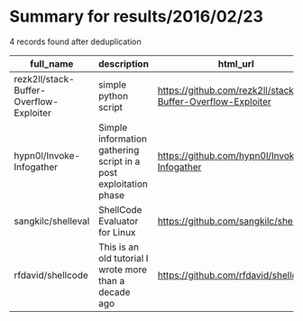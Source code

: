 
# Summary for results/2016/02/23
    
4 records found after deduplication

| full_name | description | html_url | matched_list | matched_count | pushed_at | size | stargazers_count | language | forks_count |
|-----------------------------------------|------------------------------------------------------------------|------------------------------------------------------------|----------------|-----------------|---------------------------|--------|--------------------|------------|---------------|
| rezk2ll/stack-Buffer-Overflow-Exploiter | simple python script | https://github.com/rezk2ll/stack-Buffer-Overflow-Exploiter | ['exploit'] | 1 | 2016-02-23 19:34:05+00:00 | 1 | 5 | Python | 4 |
| hypn0l/Invoke-Infogather | Simple information gathering script in a post exploitation phase | https://github.com/hypn0l/Invoke-Infogather | ['exploit'] | 1 | 2016-02-23 08:42:47+00:00 | 2 | 0 | PowerShell | 1 |
| sangkilc/shelleval | ShellCode Evaluator for Linux | https://github.com/sangkilc/shelleval | ['shellcode'] | 1 | 2016-02-23 15:38:26+00:00 | 9 | 2 | C | 5 |
| rfdavid/shellcode | This is an old tutorial I wrote more than a decade ago | https://github.com/rfdavid/shellcode | ['shellcode'] | 1 | 2016-02-23 20:17:30+00:00 | 16 | 0 | Assembly | 0 |
